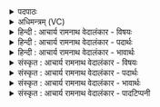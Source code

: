 <details><summary>पदपाठः</summary>

आ꣢। इ꣣न्द्र। नः। गधि। प्रिय। स꣡त्रा꣢꣯जित्। स꣡त्रा꣢꣯। जि꣣त्। अगोह्य। अ। गोह्य। गिरिः꣢। न। वि꣣श्व꣡तः꣢। पृ꣣थुः꣢। प꣡तिः꣢꣯। दि꣣वः꣢। १२४७।
</details>

<details><summary>अधिमन्त्रम् (VC)</summary>

- इन्द्रः
- नृमेध आङ्गिरसः
- उष्णिक्
- ऋषभः
</details>

<details><summary>हिन्दी : आचार्य रामनाथ वेदालंकार - विषयः</summary>

प्रथम ऋचा की व्याख्या पूर्वार्चिक में ३९३ क्रमाङ्क पर परमात्मा के विषय में की जा चुकी है। यहाँ फिर उसी विषय का वर्णन करते हैं।
</details>

<details><summary>हिन्दी : आचार्य रामनाथ वेदालंकार - पदार्थः</summary>

पदार्थान्वयभाषाः -  हे (प्रिय) तृप्तिप्रदाता, (सत्राजित्) एक साथ सब शत्रुओं को जीत लेनेवाले, (अगोह्य) न छिपाये जा सकने योग्य अर्थात् सर्वत्र प्रकाशमान (इन्द्र) परमात्मन् ! आप (गिरिः न) बादल के समान (सर्वतः) सब ओर (पृथुः) प्रख्यात और (दिवः पतिः) तेजस्वी सूर्य के वा जीवात्मा के स्वामी हो ॥१॥ यहाँ उपमालङ्कार है ॥१॥
</details>

<details><summary>हिन्दी : आचार्य रामनाथ वेदालंकार - भावार्थः</summary>

भावार्थभाषाः -  यद्यपि परमेश्वर चर्मचक्षु से दिखाई नहीं देता,तो भी वह सूर्य के समान सर्वत्र प्रकाशित,तृप्तिप्रदायक,सर्वविजेता,सुख आदि की वर्षा करने के कारण बादल के समान प्रसिद्धि-प्राप्त और सब जड़-चेतन जगत् का अधिपति है ॥१॥
</details>

<details><summary>संस्कृत : आचार्य रामनाथ वेदालंकार - विषयः</summary>

तत्र प्रथमा ऋक् पूर्वार्चिके ३९३ क्रमाङ्के परमात्मविषये व्याख्याता। अत्र पुनरपि स एव विषयो वर्ण्यते।
</details>

<details><summary>संस्कृत : आचार्य रामनाथ वेदालंकार - पदार्थः</summary>

पदार्थान्वयभाषाः -  हे (प्रिय) प्रीणयितः, (सत्राजित्) युगपत् सर्वान् शत्रून् जेतः ! [सत्रा सह जयतीति सत्राजित्।] (अगोह्यः) गोहितुमशक्य, सर्वत्र प्रकाशमान (इन्द्र) परमात्मन् ! त्वम् (नः) अस्मान् (आ गधि) आगहि आगच्छ। त्वम् (गिरिः न) मेघ इव। [गिरिः इति मेघनाम। निघं० १।१०।] (सर्वतः) विश्वतः (पृथुः) प्रख्यातः, अपि च (दिवः पतिः) द्योतमानस्य सूर्यस्य जीवात्मनो वा स्वामी असि ॥१॥ अत्रोपमालङ्कारः ॥१॥
</details>

<details><summary>संस्कृत : आचार्य रामनाथ वेदालंकार - भावार्थः</summary>

भावार्थभाषाः -  यद्यपि परमेश्वरश्चर्मचक्षुषा न दृश्यते तथापि स सूर्यवत् सर्वत्र प्रकाशितस्तृप्तिप्रदायकः सर्वविजेता सुखादीनां वृष्टिकरणान्मेघवत् प्रसिद्धिं गतः सर्वस्य जडचेतनात्मकस्य जगतोऽधिपतिश्चास्ति ॥१॥
</details>

<details><summary>संस्कृत : आचार्य रामनाथ वेदालंकार - पादटिप्पनी</summary>

टिप्पणी:   १. ऋ० ८।९८।४,अथ० २०।६४।१,उभयत्र ‘प्रि॒यः स॑त्रा॒जिदगो॑ह्यः’ इति पाठः। साम० ३९३।
</details>